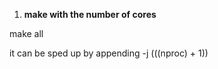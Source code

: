 1. **make with the number of cores**

make all

it can be sped up by appending -j $(($(nproc) + 1))
